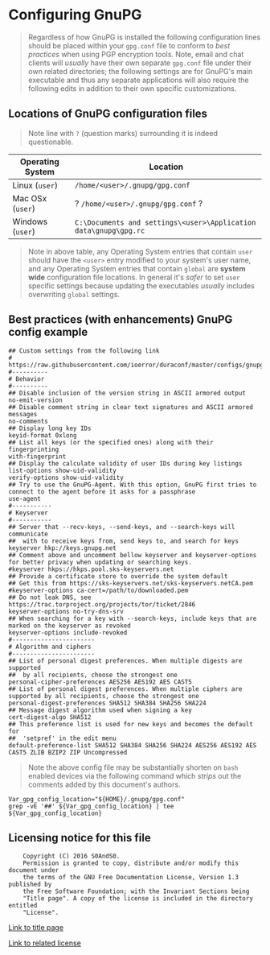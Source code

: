 # Configuring GnuPG

 > Regardless of how GnuPG is installed the following configuration lines should
 be placed within your `gpg.conf` file to conform to *best practices* when
 using PGP encryption tools. Note, email and chat clients will *usually* have
 their own separate `gpg.conf` file under their own related directories; the
 following settings are for GnuPG's main executable and thus any separate
 applications will also require the following edits in addition to their own
 specific customizations.

## Locations of GnuPG configuration files

 > Note line with `?` (question marks) surrounding it is indeed questionable.

 Operating System | Location
------------------|-------------
 Linux (`user`)   | `/home/<user>/.gnupg/gpg.conf`
 Mac OSx (`user`) | ? `/home/<user>/.gnupg/gpg.conf` ?
 Windows (`user`) | `C:\Documents and settings\<user>\Application data\gnupg\gpg.rc`

 > Note in above table, any Operating System entries that contain `user` should
 have the `<user>` entry modified to your system's user name, and any Operating
 System entries that contain `global` are **system wide** configuration file
 locations. In general it's *safer* to set `user` specific settings because
 updating the executables *usually* includes overwriting `global` settings.

## Best practices (with enhancements) GnuPG config example

```
## Custom settings from the following link
# https://raw.githubusercontent.com/ioerror/duraconf/master/configs/gnupg/gpg.conf
#----------
# Behavior
#----------
## Disable inclusion of the version string in ASCII armored output
no-emit-version
## Disable comment string in clear text signatures and ASCII armored messages
no-comments
## Display long key IDs
keyid-format 0xlong
## List all keys (or the specified ones) along with their fingerprinting
with-fingerprint
## Display the calculate validity of user IDs during key listings
list-options show-uid-validity
verify-options show-uid-validity
## Try to use the GnuPG-Agent. With this option, GnuPG first tries to connect to the agent before it asks for a passphrase
use-agent
#-----------
# Keyserver
#-----------
## Server that --recv-keys, --send-keys, and --search-keys will communicate
##  with to receive keys from, send keys to, and search for keys
keyserver hkp://keys.gnupg.net
## Comment above and uncomment bellow keyserver and keyserver-options for better privacy when updating or searching keys.
#keyserver hkps://hkps.pool.sks-keyservers.net
## Provide a certificate store to override the system default
## Get this from https://sks-keyservers.net/sks-keyservers.netCA.pem
#keyserver-options ca-cert=/path/to/downloaded.pem
## Do not leak DNS, see https://trac.torproject.org/projects/tor/ticket/2846
keyserver-options no-try-dns-srv
## When searching for a key with --search-keys, include keys that are marked on the keyserver as revoked
keyserver-options include-revoked
#-----------------------
# Algorithm and ciphers
#-----------------------
## List of personal digest preferences. When multiple digests are supported
##  by all recipients, choose the strongest one
personal-cipher-preferences AES256 AES192 AES CAST5
## List of personal digest preferences. When multiple ciphers are supported by all recipients, choose the strongest one
personal-digest-preferences SHA512 SHA384 SHA256 SHA224
## Message digest algorithm used when signing a key
cert-digest-algo SHA512
## This preference list is used for new keys and becomes the default for
##  'setpref' in the edit menu
default-preference-list SHA512 SHA384 SHA256 SHA224 AES256 AES192 AES CAST5 ZLIB BZIP2 ZIP Uncompressed
```

 > Note the above config file may be substantially shorten on `bash` enabled
 devices via the following command which *strips* out the comments added by
 this document's authors.

```
Var_gpg_config_location="${HOME}/.gnupg/gpg.conf"
grep -vE '##' ${Var_gpg_config_location} | tee ${Var_gpg_config_location}
```

## Licensing notice for this file

```
    Copyright (C) 2016 S0AndS0.
    Permission is granted to copy, distribute and/or modify this document under
    the terms of the GNU Free Documentation License, Version 1.3 published by
    the Free Software Foundation; with the Invariant Sections being
    "Title page". A copy of the license is included in the directory entitled
    "License".
```

[Link to title page](Contributing_Financially.md)

[Link to related license](../Licenses/GNU_FDLv1.3_Documentation.md)
